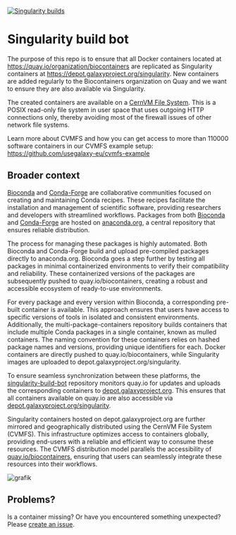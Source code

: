 [![Singularity builds](https://github.com/BioContainers/singularity-build-bot/actions/workflows/main.yml/badge.svg?branch=master)](https://github.com/BioContainers/singularity-build-bot/actions/workflows/main.yml?branch=master)

# Singularity build bot

The purpose of this repo is to ensure that all Docker containers located at https://quay.io/organization/biocontainers
are replicated as Singularity containers at https://depot.galaxyproject.org/singularity. New containers are added regularly to the Biocontainers
organization on Quay and we want to ensure they are also available via Singularity.

The created containers are available on a [CernVM File System](https://cernvm.cern.ch/portal/filesystem). This is a POSIX read-only file system in user
space that uses outgoing HTTP connections only, thereby avoiding most of the firewall issues of other network file systems. 

Learn more about CVMFS and how you can get access to more than 110000 software containers in our CVMFS example setup: https://github.com/usegalaxy-eu/cvmfs-example

## Broader context

[Bioconda](https://bioconda.github.io/) and [Conda-Forge](https://conda-forge.org/) are collaborative communities focused on creating and maintaining Conda recipes.
These recipes facilitate the installation and management of scientific software,
providing researchers and developers with streamlined workflows. Packages from both [Bioconda](https://bioconda.github.io/) and [Conda-Forge](https://conda-forge.org/)
are hosted on [anaconda.org](https://anaconda.org/), a central repository that ensures reliable distribution.

The process for managing these packages is highly automated. Both Bioconda and Conda-Forge build and upload pre-compiled packages directly to anaconda.org. Bioconda goes a step further by testing all packages in minimal containerized environments to verify their compatibility and reliability. These containerized versions of the packages are subsequently pushed to quay.io/biocontainers, creating a robust and accessible ecosystem of ready-to-use environments.

For every package and every version within Bioconda, a corresponding pre-built container is available. This approach ensures that users have access to specific versions of tools in isolated and consistent environments.
Additionally, the multi-package-containers repository builds containers that include multiple Conda packages in a single container, known as mulled containers.
The naming convention for these containers relies on hashed package names and versions, providing unique identifiers for each.
Docker containers are directly pushed to quay.io/biocontainers, while Singularity images are uploaded to depot.galaxyproject.org/singularity.

To ensure seamless synchronization between these platforms, the [singularity-build-bot](https://github.com/BioContainers/singularity-build-bot) repository monitors quay.io for updates and uploads the corresponding containers
to [depot.galaxyproject.org](https://depot.galaxyproject.org/singularity/).
This ensures that all containers available on quay.io are also accessible via [depot.galaxyproject.org/singularity](https://depot.galaxyproject.org/singularity/).

Singularity containers hosted on depot.galaxyproject.org are further mirrored and geographically distributed using the CernVM File System (CVMFS).
This infrastructure optimizes access to containers globally, providing end-users with a reliable and efficient way to consume these resources.
The CVMFS distribution model parallels the accessibility of [quay.io/biocontainers](https://quay.io/organization/biocontainers), ensuring that users can seamlessly integrate these resources into their workflows.

![grafik](https://github.com/user-attachments/assets/d784c33f-aa92-47fa-a8fb-564f0cf69035)


## Problems?

Is a container missing? Or have you encountered something unexpected? Please [create an issue](https://github.com/BioContainers/singularity-build-bot/issues/new).
